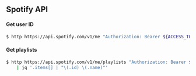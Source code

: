 
## Spotify API
#### Get user ID
```sh
$ http https://api.spotify.com/v1/me "Authorization: Bearer ${ACCESS_TOKEN}"
```

#### Get playlists
```sh
$ http https://api.spotify.com/v1/me/playlists "Authorization: Bearer ${ACCESS_TOKEN}"
    | jq '.items[] | "\(.id) \(.name)"'
```
